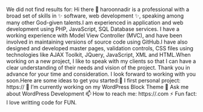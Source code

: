 We did not find results for: Hi there 👋 haroonnadir is a professional with a broad set of skills in ✨ software, web development ✨, speaking among many other God-given talents.I am experienced in application and web development using PHP, JavaScript, SQL Database services. I have a working experience with Model View Controller (MVC), and have been involved in maintaining versions of source code using GitHub.I have also designed and developed master pages, validation controls, CSS files using technologies like AJAX Toolkit, JQuery, JavaScript, XML and HTML.When working on a new project, I like to speak with my clients so that I can have a clear understanding of their needs and vision of the project. Thank you in advance for your time and consideration. I look forward to working with you soon.Here are some ideas to get you started:🔭 I first personal project: https:// 🌱 I’m currently working on my WordPress Block Theme 💬 Ask me about WordPress Development 📫 How to reach me: https://.com ⚡ Fun fact: I love writting code for FUN.
